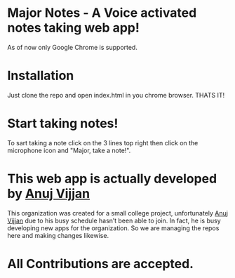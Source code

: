 # Major Notes - A Voice activated notes taking web app!
As of now only Google Chrome is supported.

# Installation
Just clone the repo and open index.html in you chrome browser. THATS IT!

# Start taking notes!
To sart taking a note click on the 3 lines top right then click on the microphone icon and "Major, take a note!".

# This web app is actually developed by [Anuj Vijjan](https://github.com/AnujVijjan)
This organization was created for a small college project, unfortunately [Anuj Vijjan](https://github.com/AnujVijjan) due to his busy schedule hasn’t been able to join. In fact, he is busy developing new apps for the organization. So we are managing the repos here and making changes likewise.
# All Contributions are accepted.
